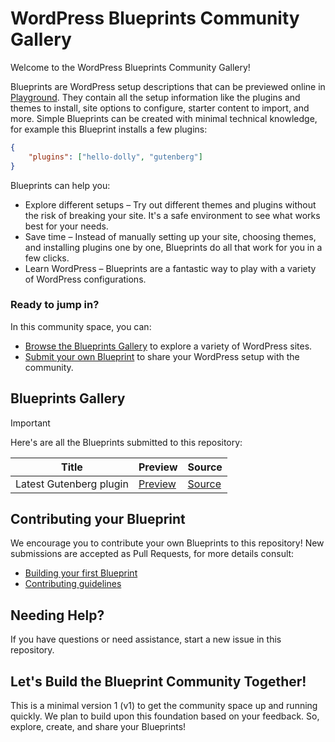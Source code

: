 # WordPress Blueprints Community Gallery

Welcome to the WordPress Blueprints Community Gallery!

Blueprints are WordPress setup descriptions that can be previewed online in [Playground](https://w.org/playground). They contain all the setup information like the plugins and themes to install, site options to configure, starter content to import, and more. Simple Blueprints can be created with minimal technical knowledge, for example this Blueprint installs a few plugins:

```json
{
    "plugins": ["hello-dolly", "gutenberg"]
}
```

Blueprints can help you:

* Explore different setups – Try out different themes and plugins without the risk of breaking your site. It's a safe environment to see what works best for your needs.
* Save time – Instead of manually setting up your site, choosing themes, and installing plugins one by one, Blueprints do all that work for you in a few clicks.
* Learn WordPress – Blueprints are a fantastic way to play with a variety of WordPress configurations.

### Ready to jump in?

In this community space, you can:

* [Browse the Blueprints Gallery](#blueprints-gallery) to explore a variety of WordPress sites.
* [Submit your own Blueprint](#contributing-your-blueprint) to share your WordPress setup with the community.

## Blueprints Gallery

> [!IMPORTANT]  
> Here's are all the Blueprints submitted to this repository:

| Title                   | Preview                                                                                                                                                            | Source                                                                                                  |
| -----                   | -------                                                                                                                                                            | ------                                                                                                  |
| Latest Gutenberg plugin | [Preview](https://playground.wordpress.net/?blueprint-url=https://raw.githubusercontent.com/adamziel/blueprints/trunk/v1-examples/latest-gutenberg/blueprint.json) | [Source](https://github.com/adamziel/blueprints/blob/trunk/v1-examples/latest-gutenberg/blueprint.json) |

## Contributing your Blueprint

We encourage you to contribute your own Blueprints to this repository! New submissions are accepted as Pull Requests, for more details consult:

* [Building your first Blueprint](./docs/how-to-build-a-blueprint/your-first-blueprint.md)
* [Contributing guidelines](./docs/contributing.md)

## Needing Help?

If you have questions or need assistance, start a new issue in this repository.

## Let's Build the Blueprint Community Together!

This is a minimal version 1 (v1) to get the community space up and running quickly. We plan to build upon this foundation based on your feedback. So, explore, create, and share your Blueprints!
